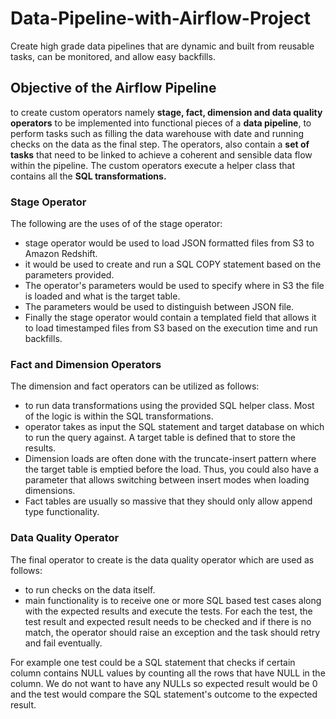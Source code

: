 # Data-Pipeline-with-Airflow-Project
Create high grade data pipelines that are dynamic and built from reusable tasks, can be monitored, and allow easy backfills.

## Objective of the Airflow Pipeline
to create custom operators namely **stage, fact, dimension and data quality operators** to be implemented into functional pieces of a **data pipeline**, to perform tasks such as filling the data warehouse with date and running checks on the data as the final step. The operators, also contain a **set of tasks** that need to be linked to achieve a coherent and sensible data flow within the pipeline. The custom operators execute a helper class that contains all the **SQL transformations.**

### Stage Operator
The following are the uses of of the stage operator:
   * stage operator would be used to load JSON formatted files from S3 to Amazon Redshift. 
   * it would be used to create and run a SQL COPY statement based on the parameters provided. 
   * The operator's parameters would be used to specify where in S3 the file is loaded and what is the target table.
   * The parameters would be used to distinguish between JSON file. 
   * Finally the stage operator would contain a templated field that allows it to load timestamped files from S3 based on the execution time and run backfills.

### Fact and Dimension Operators
The dimension and fact operators can be utilized as follows:
   * to run data transformations using the provided SQL helper class. Most of the logic is within the SQL transformations.
   * operator takes as input the SQL statement and target database on which to run the query against. A target table is defined that to store the results.
   * Dimension loads are often done with the truncate-insert pattern where the target table is emptied before the load. Thus, you could also have a parameter that allows switching between insert modes when loading dimensions.
   * Fact tables are usually so massive that they should only allow append type functionality.

### Data Quality Operator
The final operator to create is the data quality operator which are used as follows:
* to run checks on the data itself.
* main functionality is to receive one or more SQL based test cases along with the expected results and execute the tests. For each the test, the test result and expected result needs to be checked and if there is no match, the operator should raise an exception and the task should retry and fail eventually.

For example one test could be a SQL statement that checks if certain column contains NULL values by counting all the rows that have NULL in the column. We do not want to have any NULLs so expected result would be 0 and the test would compare the SQL statement's outcome to the expected result.
